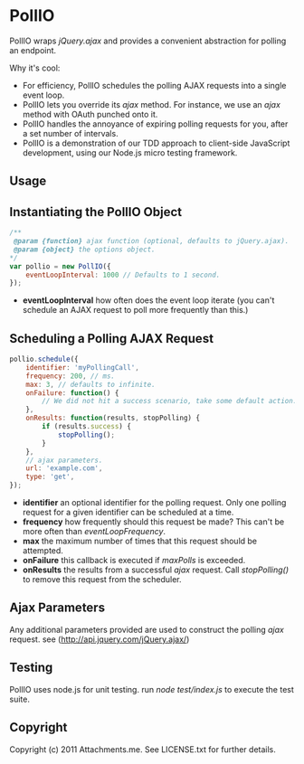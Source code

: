 PollIO
======

PollIO wraps _jQuery.ajax_ and provides a convenient abstraction for polling an endpoint.

Why it's cool:

* For efficiency, PollIO schedules the polling AJAX requests into a single event loop.
* PollIO lets you override its _ajax_ method. For instance, we use an _ajax_ method with OAuth punched onto it.
* PollIO handles the annoyance of expiring polling requests for you, after a set number of intervals.
* PollIO is a demonstration of our TDD approach to client-side JavaScript development, using our Node.js micro testing framework.

Usage
-----

Instantiating the PollIO Object
-------------------------------


```javascript
/**
 @param {function} ajax function (optional, defaults to jQuery.ajax).
 @param {object} the options object.
*/
var pollio = new PollIO({
	eventLoopInterval: 1000 // Defaults to 1 second.
});
```

* __eventLoopInterval__ how often does the event loop iterate (you can't schedule an AJAX request to poll more frequently than this.)

Scheduling a Polling AJAX Request
---------------------------------

```javascript
pollio.schedule({
	identifier: 'myPollingCall',
	frequency: 200, // ms.
	max: 3, // defaults to infinite.
	onFailure: function() {
		// We did not hit a success scenario, take some default action.
	},
	onResults: function(results, stopPolling) {
		if (results.success) {
			stopPolling();
		}
	},
	// ajax parameters.
	url: 'example.com',
	type: 'get',
});
```

* __identifier__ an optional identifier for the polling request. Only one polling request for a given identifier can be scheduled at a time.
* __frequency__ how frequently should this request be made? This can't be more often than _eventLoopFrequency_.
* __max__ the maximum number of times that this request should be attempted.
* __onFailure__ this callback is executed if _maxPolls_ is exceeded.
* __onResults__ the results from a successful _ajax_ request. Call _stopPolling()_ to remove this request from the scheduler.

Ajax Parameters
---------------

Any additional parameters provided are used to construct the polling _ajax_ request. see (http://api.jquery.com/jQuery.ajax/)

Testing
-------

PollIO uses node.js for unit testing. run _node test/index.js_ to execute the test suite.

Copyright
---------

Copyright (c) 2011 Attachments.me. See LICENSE.txt for further details.
